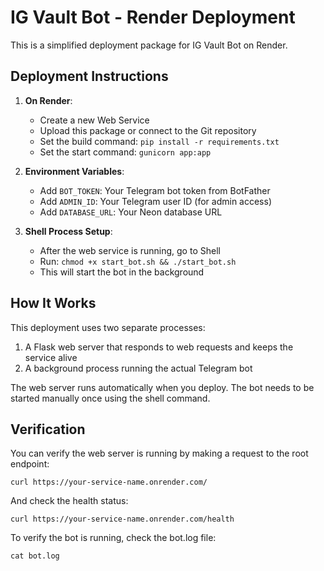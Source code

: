 # IG Vault Bot - Render Deployment

This is a simplified deployment package for IG Vault Bot on Render.

## Deployment Instructions

1. **On Render**:
   - Create a new Web Service
   - Upload this package or connect to the Git repository
   - Set the build command: `pip install -r requirements.txt`
   - Set the start command: `gunicorn app:app`

2. **Environment Variables**:
   - Add `BOT_TOKEN`: Your Telegram bot token from BotFather
   - Add `ADMIN_ID`: Your Telegram user ID (for admin access)
   - Add `DATABASE_URL`: Your Neon database URL

3. **Shell Process Setup**:
   - After the web service is running, go to Shell
   - Run: `chmod +x start_bot.sh && ./start_bot.sh`
   - This will start the bot in the background

## How It Works

This deployment uses two separate processes:
1. A Flask web server that responds to web requests and keeps the service alive
2. A background process running the actual Telegram bot

The web server runs automatically when you deploy. The bot needs to be started manually once using the shell command.

## Verification

You can verify the web server is running by making a request to the root endpoint:
```
curl https://your-service-name.onrender.com/
```

And check the health status:
```
curl https://your-service-name.onrender.com/health
```

To verify the bot is running, check the bot.log file:
```
cat bot.log
```